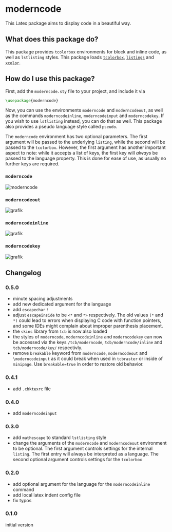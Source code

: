 # moderncode

This Latex package aims to display code in a beautiful way.

## What does this package do?

This package provides `tcolorbox` environments for block and inline code, as well as `lstlisting` styles. This package loads [`tcolorbox`](https://www.ctan.org/pkg/tcolorbox), [`listings`](https://ctan.org/pkg/listings) and [`xcolor`](https://ctan.org/pkg/xcolor).

## How do I use this package?

First, add the `moderncode.sty` file to your project, and include it via

```tex
\usepackage{moderncode}
```

Now, you can use the environments `moderncode` and `moderncodeout`, as well as the commands `moderncodeinline`, `moderncodeinput` and `moderncodekey`. If you wish to use `lstlisting` instead, you can do that as well. This package also provides a pseudo language style called `pseudo`.

The `moderncode` environment has two optional parameters.
The first argument will be passed to the underlying `listing`, while the second will be passed to the `tcolorbox`.
However, the first argument has another important aspect to note: while it accepts a list of keys, the first key will *always* be passed to the language property.
This is done for ease of use, as usually no further keys are required.

### `moderncode`

![moderncode](https://github.com/Smonman/moderncode/assets/36928284/7d2cde25-9cdb-4c5f-b9b9-d2d851be498f)

### `moderncodeout`

![grafik](https://github.com/Smonman/moderncode/assets/36928284/af6a1d87-7c17-49e4-8fae-df5a15ad48dc)

### `moderncodeinline`

![grafik](https://github.com/Smonman/moderncode/assets/36928284/bb4e1d6c-7cf3-43d6-a054-c0d9db0c30d7)

### `moderncodekey`

![grafik](https://github.com/Smonman/moderncode/assets/36928284/003b1408-d9ac-4be2-8612-795bc54bcefe)

## Changelog

### 0.5.0

- minute spacing adjustments
- add new dedicated argument for the language
- add `escapechar` `!`
- adjust `escapeinside` to be `<*` and `*>` respectively. The old values `(*` and `*)` could lead to errors when displaying C code with function pointers, and some IDEs might complain about improper parenthesis placement.
- the `skins` library from `tcb` is now also loaded
- the styles of `moderncode`, `moderncodeinline` and `moderncodekey` can now be accessed via the keys `/tcb/moderncode`, `tcb/moderncode/inline` and `tcb/moderncode/key/` respectivly.
- remove `breakable` keyword from `moderncode`, `moderncodeout` and `\moderncodeinput` as it could break when used in `tcbraster` or inside of `minipage`. Use `breakable=true` in order to restore old behavior.

### 0.4.1

- add `.chktexrc` file

### 0.4.0

- add `moderncodeinput`

### 0.3.0

- add `mathescape` to standard `lstlisting` style
- change the arguments of the `moderncode` and `moderncodeout` environment to be optional. The first argument controls settings for the internal `listing`. The first entry will always be interpreted as a language. The second optional argument controls settings for the `tcolorbox`

### 0.2.0

- add optional argument for the language for the `moderncodeinline` command
- add local latex indent config file
- fix typos

### 0.1.0

initial version
